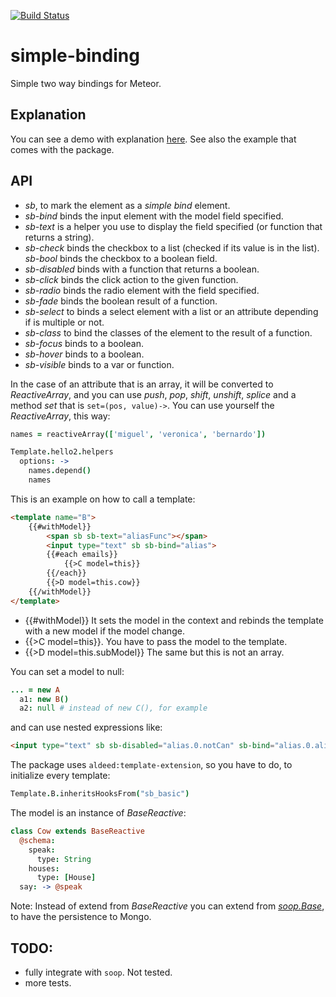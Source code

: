 [![Build Status](https://travis-ci.org/miguelalarcos/simple-binding.svg)](https://travis-ci.org/miguelalarcos/simple-binding)

simple-binding
==============
Simple two way bindings for Meteor.

Explanation
-----------
You can see a demo with explanation [here](http://simple-binding.meteor.com). See also the example that comes with the package.

API
---

* *sb*, to mark the element as a *simple bind* element.
* *sb-bind* binds the input element with the model field specified.
* *sb-text* is a helper you use to display the field specified (or function that returns a string).
* *sb-check* binds the checkbox to a list (checked if its value is in the list).
  *sb-bool* binds the checkbox to a boolean field.
* *sb-disabled* binds with a function that returns a boolean.
* *sb-click* binds the click action to the given function.
* *sb-radio* binds the radio element with the field specified.
* *sb-fade* binds the boolean result of a function.
* *sb-select* to binds a select element with a list or an attribute depending if is multiple or not.
* *sb-class* to bind the classes of the element to the result of a function.
* *sb-focus* binds to a boolean.
* *sb-hover* binds to a boolean.
* *sb-visible* binds to a var or function.

In the case of an attribute that is an array, it will be converted to *ReactiveArray*, and you can use *push*, *pop*, *shift*, *unshift*, *splice* and a method *set* that is ```set=(pos, value)->```. You can use yourself the *ReactiveArray*, this way:

```coffee
names = reactiveArray(['miguel', 'veronica', 'bernardo'])

Template.hello2.helpers
  options: ->
    names.depend()
    names
```

This is an example on how to call a template:

```html
<template name="B">
    {{#withModel}}
        <span sb sb-text="aliasFunc"></span>
        <input type="text" sb sb-bind="alias">
        {{#each emails}}
            {{>C model=this}}
        {{/each}}
        {{>D model=this.cow}}
    {{/withModel}}
</template>
```

* {{#withModel}} It sets the model in the context and rebinds the template with a new model if the model change.
* {{>C model=this}}. You have to pass the model to the template.
* {{>D model=this.subModel}} The same but this is not an array.

You can set a model to null:

```coffee
... = new A
  a1: new B()
  a2: null # instead of new C(), for example
```

and can use nested expressions like:

```html
<input type="text" sb sb-disabled="alias.0.notCan" sb-bind="alias.0.alias">
```

The package uses ```aldeed:template-extension```, so you have to do, to initialize every template:

```coffee
Template.B.inheritsHooksFrom("sb_basic")
```

The model is an instance of *BaseReactive*:

```coffee
class Cow extends BaseReactive
  @schema:
    speak:
      type: String
    houses:
      type: [House]
  say: -> @speak
```

Note: Instead of extend from *BaseReactive* you can extend from [*soop.Base*](https://github.com/miguelalarcos/soop), to have the persistence to Mongo.

TODO:
-----
* fully integrate with ```soop```. Not tested.
* more tests.
